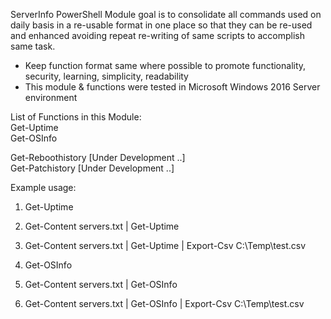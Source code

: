 ServerInfo PowerShell Module goal is to consolidate all commands used on daily basis in a re-usable format in one place so that they can be re-used and enhanced avoiding repeat re-writing of same scripts to accomplish same task. <br/>
- Keep function format same where possible to promote functionality, security, learning, simplicity, readability  <br/>
- This module & functions were tested in Microsoft Windows 2016 Server environment  <br/>

List of Functions in this Module: <br/>
Get-Uptime <br/>
Get-OSInfo  <br/>

Get-Reboothistory [Under Development ..] <br/>
Get-Patchistory   [Under Development ..]   <br/>



Example usage: <br/>
1) Get-Uptime <br/>
2) Get-Content servers.txt | Get-Uptime <br/>
3) Get-Content servers.txt | Get-Uptime | Export-Csv C:\Temp\test.csv <br/>


1) Get-OSInfo <br/>
2) Get-Content servers.txt | Get-OSInfo <br/>
3) Get-Content servers.txt | Get-OSInfo | Export-Csv C:\Temp\test.csv <br/>

